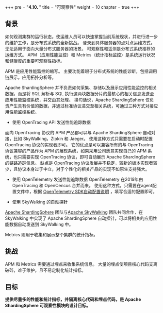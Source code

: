 +++
pre = "<b>4.10. </b>"
title = "可观察性"
weight = 10
chapter = true
+++

## 背景

如何观测集群的运行状态，使运维人员可以快速掌握当前系统现状，并进行进一步的维护工作，是分布式系统的全新挑战。
登录到具体服务器的点对点运维方式，无法适用于面向大量分布式服务器的场景。
可观察性和遥测是分布式系统推荐的运维方式。
APM（应用性能监控）和 Metrics（统计指标监控）是系统运行状况和健康度的重要可观察性指标。

APM 是应用性能监控的缩写。
主要功能着眼于分布式系统的性能诊断，包括调用链展示，应用拓扑分析等。

Apache ShardingSphere 并不负责如何采集、存储以及展示应用性能监控的相关数据，而是将 SQL 解析与 SQL 执行这两块数据分片的最核心的相关信息发送至应用性能监控系统，并交由其处理。
换句话说，Apache ShardingSphere 仅负责产生具有价值的数据，并通过标准协议递交至相关系统，可通过三种方式对接应用性能监控系统。

- 使用 OpenTracing API 发送性能追踪数据

面向 OpenTracing 协议的 APM 产品都可以与 Apache ShardingSphere 自动对接，比如 SkyWalking，Zipkin 和 Jaeger。
使用这种方式只需要在启动时配置 OpenTracing 协议的实现者即可。
它的优点是可以兼容所有的与 OpenTracing 协议兼容的产品作为 APM 的展现系统，如果采用公司愿意实现自己的 APM 系统，也只需要实现 OpenTracing 协议，即可自动展示 Apache ShardingSphere 的链路追踪信息。
缺点是 OpenTracing 协议发展并不稳定，较新的版本实现者较少，且协议本身过于中立，对于个性化的相关产品的实现不如原生支持强大。

- 使用 OpenTelemetry 发送性能追踪数据
OpenTelemetry 在2019年由 OpenTracing 和 OpenCencus 合并而来。
使用这种方式，只需要在agent配置文件中，根据 [OpenTelemetry SDK自动配置说明](https://github.com/open-telemetry/opentelemetry-java/tree/main/sdk-extensions/autoconfigure) ，填写合适的配置即可。

- 使用 SkyWalking 的自动探针

[Apache ShardingSphere](https://shardingsphere.apache.org) 团队与[Apache SkyWalking](https://skywalking.apache.org) 团队共同合作，在 SkyWalking 中实现了 Apache ShardingSphere 自动探针，可以将相关的应用性能数据自动发送到 SkyWalking 中。

Metrics 则用于收集和展示整个集群的统计指标。

## 挑战

APM 和 Metrics 需要通过埋点来收集系统信息。
大量的埋点使项目核心代码支离破碎，难于维护，且不易定制化统计指标。

## 目标

**提供尽量多的性能和统计指标，并隔离核心代码和埋点代码，是 Apache ShardingSphere 可观察性模块的设计目标。**
